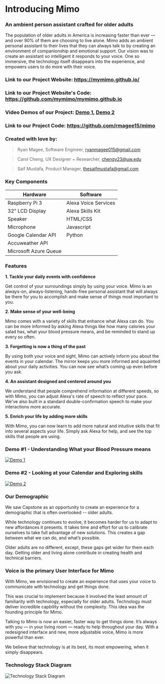 # Introducing Mimo
### An ambient person assistant crafted for older adults

The population of older adults in America is increasing faster than ever — and over 90% of them are choosing to live alone. 
Mimo adds an ambient personal assistant to their lives that they can always talk to by creating an environment of companionship and emotional support. Our vision was to create an assistant so intelligent it responds to your voice. One so immersive, the technology itself disappears into the experience, and empowers users to do more with their voice. 

### Link to our Project Website: https://mymimo.github.io/

### Link to our Project Website's Code: https://github.com/mymimo/mymimo.github.io

### Video Demos of our Project: [Demo 1](), [Demo 2]()

### Link to our Project Code: https://github.com/rmagee15/mimo

### Created with love by:
> Ryan Magee, Software Engineer, ryanmagee015@gmail.com

> Carol Cheng, UX Designer + Researcher, chengy23@uw.edu

> Saif Mustafa, Product Manager, thesaifmustafa@gmail.com


### Key Components

| Hardware              | Software             |
| -------------------   |--------------------  |
| Raspberry Pi 3        | Alexa Voice Services |
| 32" LCD Display       | Alexa Skills Kit     |
| Speaker               | HTML/CSS             |
| Microphone            | Javascript           |
| Google Calendar API   | Python               |
| Accuweather API       |                      |
| Microsoft Azure Queue |                      |


### Features

**1. Tackle your daily events with confidence**

Get control of your surroundings simply by using your voice. Mimo is an always-on, always-listening, hands-free personal assistant that will always be there for you to accomplish and make sense of things most important to you.

**2. Make sense of your well-being**

Mimo comes with a variety of skills that enhance what Alexa can do. You can be more informed by asking Alexa things like how many calories your salad has, what your blood pressure means, and be reminded to stand up every so often.

**3. Forgetting is now a thing of the past**

By using both your voice and sight, Mimo can actively inform you about the events in your calendar. The mirror keeps you more informed and aquainted about your daily activities. You can now see what’s coming up even before you ask.

**4. An assistant designed and centered around you**

We understand that people comprehend information at different speeds, so with Mimo, you can adjust Alexa's rate of speech to reflect your pace. We've also built in a standard double-confirmation speech to make your interactions more accurate.

**5. Enrich your life by adding more skills**

With Mimo, you can now learn to add more natural and intuitive skills that fit into several aspects your life. Simply ask Alexa for help, and see the top skills that people are using.

### Demo #1 - Understanding What your Blood Pressure means

[![Demo 1](https://img.youtube.com/vi/zmxw1mLzsIk/0.jpg)](https://www.youtube.com/watch?v=zmxw1mLzsIk)


### Demo #2 - Looking at your Calendar and Exploring skills

[![Demo 2](https://img.youtube.com/vi/bl2Kor7aM2Y/0.jpg)](https://www.youtube.com/watch?v=bl2Kor7aM2Y)

### Our Demographic

We saw Capstone as an opportunity to create an experience for a 
demographic that is often overlooked -- older adults. 


While technology continues to evolve, it becomes harder for 
us to adapt to new affordances it presents. It takes time and 
effort for us to calibrate ourselves to take full advantage of 
new solutions. This creates a gap between what we can do, 
and what’s possible. 

Older adults are no different, except, these gaps get wider for 
them each day. Getting older and living alone contribute in 
creating health and technical barriers. 

### Voice is the primary User Interface for Mimo

With Mimo, we envisioned to create an experience that uses your voice to 
communicate with technology and get things done. 

This was crucial to implement because it involved the least amount of familiarity 
with technology, especially for older adults. Technology must deliver incredible 
capbility without the complexity. This idea was the founding principle for Mimo. 

Talking to Mimo is now an easier, faster way to get things done. It’s always with 
you — in your living room — ready to help throughout your day. With a redesigned 
interface and new, more adjustable voice, Mimo is more powerful than ever. 

We believe that technology is at its best, its most empowering, when it simply disappears.

### Technology Stack Diagram

![Technology Stack Diagram](http://octodex.github.com/images/minion.png)
